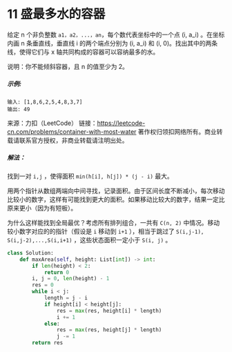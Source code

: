 # 11 盛最多水的容器

给定 n 个非负整数 `a1，a2，...，an`，每个数代表坐标中的一个点 (i, a_i) 。在坐标内画 n 条垂直线，垂直线 i 的两个端点分别为 (i, a_i) 和 (i, 0)。找出其中的两条线，使得它们与 x 轴共同构成的容器可以容纳最多的水。

说明：你不能倾斜容器，且 n 的值至少为 2。

##### 示例:

```
输入: [1,8,6,2,5,4,8,3,7]
输出: 49
```

来源：力扣（LeetCode）
链接：https://leetcode-cn.com/problems/container-with-most-water
著作权归领扣网络所有。商业转载请联系官方授权，非商业转载请注明出处。

##### 解法：

找到一对 `i,j` ，使得面积 `min(h[i], h[j]) * (j - i)` 最大。

用两个指针从数组两端向中间寻找，记录面积。由于区间长度不断减小，每次移动比较小的数字，这样有可能找到更大的面积。如果移动比较大的数字，结果一定比原来更小（因为有短板）。

为什么这样能找到全局最优？考虑所有排列组合，一共有 `C(n, 2)` 中情况。移动较小数字对应的的指针（假设是 `i` 移动到 `i+1` ），相当于跳过了 `S(i,j-1), S(i,j-2),...,S(i,i+1)` ，这些状态面积一定小于 `S(i, j)` 。

```python
class Solution:
    def maxArea(self, height: List[int]) -> int:
        if len(height) < 2:
            return 0
        i, j = 0, len(height) - 1
        res = 0
        while i < j:
            length = j - i
            if height[i] < height[j]:
                res = max(res, height[i] * length)
                i += 1
            else:
                res = max(res, height[j] * length)
                j -= 1
        return res
```

